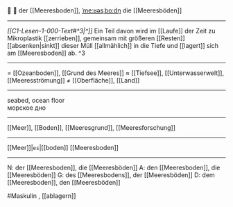 🌊 🔵 der [[Meeresboden]], [ˈmeːʁəsˌboːdn̩](https://youglish.com/pronounce/Meeresboden/german)
die [[Meeresböden]]

---
*[[C1-Lesen-1-000-Text#^3|^]]* Ein Teil davon wird im [[Laufe]] der Zeit zu Mikroplastik [[zerrieben]], gemeinsam mit größeren [[Resten]] [[absenken|sinkt]] dieser Müll [[allmählich]] in die Tiefe und [[lagert]] sich am [[Meeresboden]] ab. ^3


---
= [[Ozeanboden]], [[Grund des Meeres]]
≈ [[Tiefsee]], [[Unterwasserwelt]], [[Meeresströmung]]
≠ [[Oberfläche]], [[Land]]

---
seabed, ocean floor  
морское дно

---
[[Meer]], [[Boden]], [[Meeresgrund]], [[Meeresforschung]]

---
[[Meer]]|`es`|[[boden]]
[[Meeresboden]]


---
N: der [[Meeresboden]], die [[Meeresböden]]
A: den [[Meeresboden]], die [[Meeresböden]]
G: des [[Meeresbodens]], der [[Meeresböden]]
D: dem [[Meeresboden]], den [[Meeresböden]]

#Maskulin , [[ablagern]]